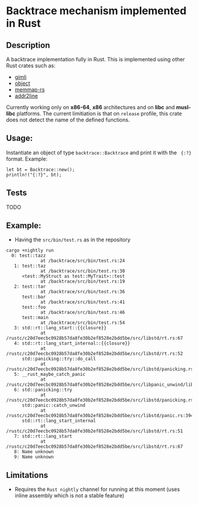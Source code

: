 
# Backtrace mechanism implemented in Rust

## Description
A backtrace implementation fully in Rust. This is implemented using other Rust crates such as:
- [gimli](https://github.com/gimli-rs/gimli)
- [object](https://github.com/gimli-rs/object)
- [memmap-rs](https://github.com/danburkert/memmap-rs)
- [addr2line](https://github.com/gimli-rs/addr2line)

Currently working only on **x86-64**, **x86** architectures and on **libc** and **musl-libc** platforms. The current limitiation is that on <code>release</code> profile, this crate does not detect the name of the defined functions.

## Usage:
Instantiate an object of type <code>backtrace::Backtrace</code> and print it with the <code> {:?}</code> format. Example:

<pre><code>let bt = Backtrace::new();
println!("{:?}", bt);
</code></pre> 

## Tests
TODO

## Example:
- Having the <code>src/bin/test.rs</code> as in the repository
<pre><code>cargo +nightly run
  0: test::tazz
             at /backtrace/src/bin/test.rs:24
   1: test::taz
             at /backtrace/src/bin/test.rs:30
      &lttest::MyStruct as test::MyTrait&gt::test
             at /backtrace/src/bin/test.rs:19
   2: test::tar
             at /backtrace/src/bin/test.rs:36
      test::bar
             at /backtrace/src/bin/test.rs:41
      test::foo
             at /backtrace/src/bin/test.rs:46
      test::main
             at /backtrace/src/bin/test.rs:54
   3: std::rt::lang_start::{{closure}}
             at /rustc/c20d7eecbc0928b57da8fe30b2ef8528e2bdd5be/src/libstd/rt.rs:67
   4: std::rt::lang_start_internal::{{closure}}
             at /rustc/c20d7eecbc0928b57da8fe30b2ef8528e2bdd5be/src/libstd/rt.rs:52
      std::panicking::try::do_call
             at /rustc/c20d7eecbc0928b57da8fe30b2ef8528e2bdd5be/src/libstd/panicking.rs:303
   5: __rust_maybe_catch_panic
             at /rustc/c20d7eecbc0928b57da8fe30b2ef8528e2bdd5be/src/libpanic_unwind/lib.rs:86
   6: std::panicking::try
             at /rustc/c20d7eecbc0928b57da8fe30b2ef8528e2bdd5be/src/libstd/panicking.rs:281
      std::panic::catch_unwind
             at /rustc/c20d7eecbc0928b57da8fe30b2ef8528e2bdd5be/src/libstd/panic.rs:394
      std::rt::lang_start_internal
             at /rustc/c20d7eecbc0928b57da8fe30b2ef8528e2bdd5be/src/libstd/rt.rs:51
   7: std::rt::lang_start
             at /rustc/c20d7eecbc0928b57da8fe30b2ef8528e2bdd5be/src/libstd/rt.rs:67
   8: Name unknown
   9: Name unknown
</code></pre>

## Limitations
* Requires the <code>Rust nightly</code> channel for running at this moment (uses inline assembly which is not a stable feature)

